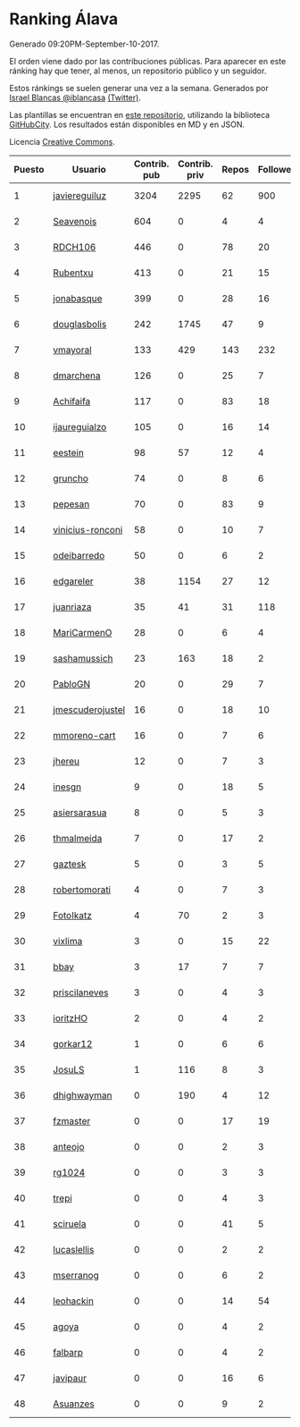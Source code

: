 # Ranking Álava

Generado 09:20PM-September-10-2017.

El orden viene dado por las contribuciones públicas. Para aparecer en este ránking hay que tener, al menos, un repositorio público y un seguidor.

Estos ránkings se suelen generar una vez a la semana. Generados por [Israel Blancas @iblancasa](https://github.com/iblancasa/) [(Twitter)](https://twitter.com/iblancasa).

Las plantillas se encuentran en [este repositorio](https://github.com/iblancasa/GH-Spanish-Ranking), utilizando la biblioteca [GitHubCity](https://github.com/iblancasa/GitHubCity). Los resultados están disponibles en MD y en JSON.

Licencia [Creative Commons](https://creativecommons.org/licenses/by/4.0/).

| Puesto   |  Usuario  | Contrib. pub | Contrib. priv |Repos| Followers | Desde |  Avatar  |
|----------|-----------|--------------|---------------|-----|-----------|-------|----------|
|1|[javiereguiluz](https://github.com/javiereguiluz)|3204|2295|62|900|2009-04-13|![javiereguiluz](https://avatars0.githubusercontent.com/u/73419)|
|2|[Seavenois](https://github.com/Seavenois)|604|0|4|4|2013-09-30|![Seavenois](https://avatars3.githubusercontent.com/u/5575437)|
|3|[RDCH106](https://github.com/RDCH106)|446|0|78|20|2012-02-28|![RDCH106](https://avatars0.githubusercontent.com/u/1483414)|
|4|[Rubentxu](https://github.com/Rubentxu)|413|0|21|15|2011-02-07|![Rubentxu](https://avatars0.githubusercontent.com/u/604924)|
|5|[jonabasque](https://github.com/jonabasque)|399|0|28|16|2012-05-05|![jonabasque](https://avatars3.githubusercontent.com/u/1707606)|
|6|[douglasbolis](https://github.com/douglasbolis)|242|1745|47|9|2014-12-05|![douglasbolis](https://avatars0.githubusercontent.com/u/10091295)|
|7|[vmayoral](https://github.com/vmayoral)|133|429|143|232|2012-01-24|![vmayoral](https://avatars2.githubusercontent.com/u/1375246)|
|8|[dmarchena](https://github.com/dmarchena)|126|0|25|7|2013-02-18|![dmarchena](https://avatars0.githubusercontent.com/u/3629385)|
|9|[Achifaifa](https://github.com/Achifaifa)|117|0|83|18|2013-11-18|![Achifaifa](https://avatars1.githubusercontent.com/u/5968349)|
|10|[ijaureguialzo](https://github.com/ijaureguialzo)|105|0|16|14|2014-02-21|![ijaureguialzo](https://avatars0.githubusercontent.com/u/6746736)|
|11|[eestein](https://github.com/eestein)|98|57|12|4|2012-07-27|![eestein](https://avatars2.githubusercontent.com/u/2049255)|
|12|[gruncho](https://github.com/gruncho)|74|0|8|6|2010-08-08|![gruncho](https://avatars0.githubusercontent.com/u/357635)|
|13|[pepesan](https://github.com/pepesan)|70|0|83|9|2011-07-15|![pepesan](https://avatars2.githubusercontent.com/u/917451)|
|14|[vinicius-ronconi](https://github.com/vinicius-ronconi)|58|0|10|7|2016-02-02|![vinicius-ronconi](https://avatars0.githubusercontent.com/u/17026616)|
|15|[odeibarredo](https://github.com/odeibarredo)|50|0|6|2|2017-04-27|![odeibarredo](https://avatars2.githubusercontent.com/u/28097567)|
|16|[edgareler](https://github.com/edgareler)|38|1154|27|12|2011-01-07|![edgareler](https://avatars1.githubusercontent.com/u/552391)|
|17|[juanriaza](https://github.com/juanriaza)|35|41|31|118|2011-01-09|![juanriaza](https://avatars2.githubusercontent.com/u/554079)|
|18|[MariCarmenO](https://github.com/MariCarmenO)|28|0|6|4|2016-02-11|![MariCarmenO](https://avatars1.githubusercontent.com/u/17174740)|
|19|[sashamussich](https://github.com/sashamussich)|23|163|18|2|2015-10-21|![sashamussich](https://avatars3.githubusercontent.com/u/15239133)|
|20|[PabloGN](https://github.com/PabloGN)|20|0|29|7|2014-02-04|![PabloGN](https://avatars3.githubusercontent.com/u/6580044)|
|21|[jmescuderojustel](https://github.com/jmescuderojustel)|16|0|18|10|2013-06-20|![jmescuderojustel](https://avatars3.githubusercontent.com/u/4746474)|
|22|[mmoreno-cart](https://github.com/mmoreno-cart)|16|0|7|6|2014-02-04|![mmoreno-cart](https://avatars3.githubusercontent.com/u/6586794)|
|23|[jhereu](https://github.com/jhereu)|12|0|7|3|2014-04-08|![jhereu](https://avatars0.githubusercontent.com/u/7224058)|
|24|[inesgn](https://github.com/inesgn)|9|0|18|5|2014-04-26|![inesgn](https://avatars2.githubusercontent.com/u/7416721)|
|25|[asiersarasua](https://github.com/asiersarasua)|8|0|5|3|2013-01-06|![asiersarasua](https://avatars1.githubusercontent.com/u/3200264)|
|26|[thmalmeida](https://github.com/thmalmeida)|7|0|17|2|2011-09-19|![thmalmeida](https://avatars0.githubusercontent.com/u/1062585)|
|27|[gaztesk](https://github.com/gaztesk)|5|0|3|5|2012-11-20|![gaztesk](https://avatars0.githubusercontent.com/u/2839170)|
|28|[robertomorati](https://github.com/robertomorati)|4|0|7|3|2013-02-02|![robertomorati](https://avatars2.githubusercontent.com/u/3457738)|
|29|[FotoIkatz](https://github.com/FotoIkatz)|4|70|2|3|2015-11-19|![FotoIkatz](https://avatars0.githubusercontent.com/u/15926085)|
|30|[vixlima](https://github.com/vixlima)|3|0|15|22|2009-08-08|![vixlima](https://avatars0.githubusercontent.com/u/113282)|
|31|[bbay](https://github.com/bbay)|3|17|7|7|2013-06-20|![bbay](https://avatars3.githubusercontent.com/u/4747724)|
|32|[priscilaneves](https://github.com/priscilaneves)|3|0|4|3|2014-04-03|![priscilaneves](https://avatars3.githubusercontent.com/u/7153399)|
|33|[ioritzHO](https://github.com/ioritzHO)|2|0|4|2|2012-08-19|![ioritzHO](https://avatars1.githubusercontent.com/u/2179398)|
|34|[gorkar12](https://github.com/gorkar12)|1|0|6|6|2013-09-25|![gorkar12](https://avatars0.githubusercontent.com/u/5543281)|
|35|[JosuLS](https://github.com/JosuLS)|1|116|8|3|2015-03-31|![JosuLS](https://avatars2.githubusercontent.com/u/11742363)|
|36|[dhighwayman](https://github.com/dhighwayman)|0|190|4|12|2009-04-10|![dhighwayman](https://avatars2.githubusercontent.com/u/72442)|
|37|[fzmaster](https://github.com/fzmaster)|0|0|17|19|2010-04-01|![fzmaster](https://avatars1.githubusercontent.com/u/235282)|
|38|[anteojo](https://github.com/anteojo)|0|0|2|3|2009-04-06|![anteojo](https://avatars1.githubusercontent.com/u/70954)|
|39|[rg1024](https://github.com/rg1024)|0|0|3|3|2010-05-02|![rg1024](https://avatars0.githubusercontent.com/u/262476)|
|40|[trepi](https://github.com/trepi)|0|0|4|3|2011-04-27|![trepi](https://avatars0.githubusercontent.com/u/755738)|
|41|[sciruela](https://github.com/sciruela)|0|0|41|5|2011-03-23|![sciruela](https://avatars0.githubusercontent.com/u/685716)|
|42|[lucaslellis](https://github.com/lucaslellis)|0|0|2|2|2009-07-12|![lucaslellis](https://avatars2.githubusercontent.com/u/104232)|
|43|[mserranog](https://github.com/mserranog)|0|0|6|2|2012-04-17|![mserranog](https://avatars1.githubusercontent.com/u/1651085)|
|44|[leohackin](https://github.com/leohackin)|0|0|14|54|2009-08-17|![leohackin](https://avatars0.githubusercontent.com/u/116130)|
|45|[agoya](https://github.com/agoya)|0|0|4|2|2012-02-03|![agoya](https://avatars3.githubusercontent.com/u/1406621)|
|46|[falbarp](https://github.com/falbarp)|0|0|4|2|2013-05-27|![falbarp](https://avatars1.githubusercontent.com/u/4542512)|
|47|[javipaur](https://github.com/javipaur)|0|0|16|6|2013-02-06|![javipaur](https://avatars1.githubusercontent.com/u/3490928)|
|48|[Asuanzes](https://github.com/Asuanzes)|0|0|9|2|2013-05-12|![Asuanzes](https://avatars0.githubusercontent.com/u/4410315)|
